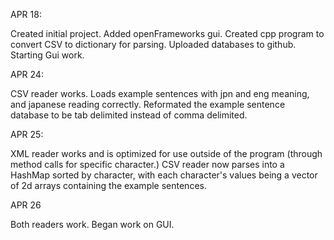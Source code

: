 APR 18:

Created initial project. Added openFrameworks gui. Created cpp program to convert CSV to dictionary for parsing. Uploaded databases to github. Starting Gui work.

APR 24:

CSV reader works. Loads example sentences with jpn and eng meaning, and japanese reading correctly. Reformated the example sentence database to be tab delimited instead of comma delimited.

APR 25:

XML reader works and is optimized for use outside of the program (through method calls for specific character.) CSV reader now parses into a HashMap sorted by character, with each character's values being a vector of 2d arrays containing the example sentences.

APR 26

Both readers work. Began work on GUI.
